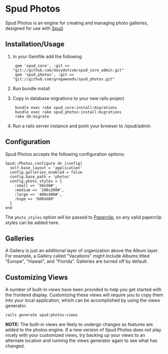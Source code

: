# Spud Photos

Spud Photos is an engine for creating and managing photo galleries, designed for use with [Spud][1].

## Installation/Usage

1. In your Gemfile add the following

		gem 'spud_core', :git => "git://github.com/davydotcom/spud_core_admin.git"
		gem 'spud_photos', :git => "git://github.com/gregawoods/spud_photos.git"

2. Run bundle install
3. Copy in database migrations to your new rails project

		bundle exec rake spud_core:install:migrations
		bundle exec rake spud_photos:install:migrations
		rake db:migrate

4. Run a rails server instance and point your browser to /spud/admin

## Configuration

Spud Photos accepts the following configuration options:

	Spud::Photos.configure do |config|
	  self.base_layout = 'application'
	  config.galleries_enabled = false
	  config.base_path = 'photos'
	  config.photo_styles = {
	    :small => '50x50#',
	    :medium => '200x200#',
	    :large => '400x400#',
	    :huge => '600x600'
	  }
	end

The `photo_styles` option will be passed to [Paperclip][2], so any valid paperclip styles can be added here.

## Galleries

A Gallery is just an additional layer of organization above the Album layer. For example, a Gallery called "Vacations" might include Albums titled "Europe", "Hawaii", and "Florida". Galleries are turned off by default. 

## Customizing Views

A number of built-in views have been provided to help you get started with the frontend display. Customizing these views will require you to copy them into your local application, which can be accomplished by using the views generator. 

	rails generate spud:photos:views

__NOTE:__ The built-in views are likely to undergo changes as features are added to the photos engine. If a new version of Spud Photos does not play nicely with your customized views, try backing up your views to an alternate location and running the views generator again to see what has changed. 


[1]:https://github.com/davydotcom/spud_core_admin
[2]:https://github.com/thoughtbot/paperclip